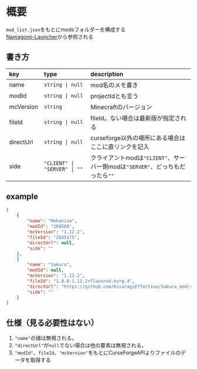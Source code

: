 # 概要

`mod_list.json`をもとにmodsフォルダーを構成する  
[Namagomi-Launcher](https://github.com/NamagomiNetwork/Namagomi-Launcher)から参照される

## 書き方
|key|type|description|
|:---|:---|:---|
|name|`string \| null`|mod名のメモ書き|
|modId|`string \| null`|projectIdとも言う|
|mcVersion|`string`|Minecraftのバージョン|
|fileId|`string \| null`|fileId。ない場合は最新版が指定される|
|directUrl|`string \| null`|curseforge以外の場所にある場合はここに直リンクを記入|
|side|`"CLIENT" \| "SERVER" \| ""`|クライアントmodは`"CLIENT"`、サーバー側modは`"SERVER"`、どっちもだったら`""`|


## example
```json
[
    {
        "name": "Mekanism",
        "modId": "268560",
        "mcVersion": "1.12.2",
        "fileId": "2835175",
        "directUrl": null,
        "side": ""
    },
    {
        "name": "Sakura",
        "modId": null,
        "mcVersion": "1.12.2",
        "fileId": "1.0.8-1.12.2+flavored.ksrg.4",
        "directUrl": "https://github.com/KisaragiEffective/Sakura_mod/releases/download/1.0.8-1.12.2%2Bflavored.ksrg.4/Sakura-1.0.8-1.12.2+flavored.ksrg.4.jar",
        "side": ""
    }
]
```

## 仕様（見る必要性はない）
1. `"name"`の値は無視される。
2. `"directUrl"`が`null`でない場合は他の要素は無視される。
3. `"modId"`、`fileId`、`"mcVersion"`をもとにCurseForgeAPIよりファイルのデータを取得する
